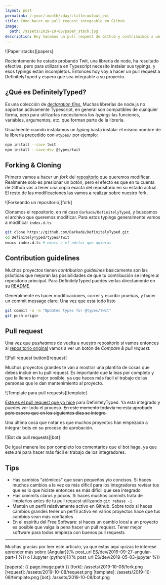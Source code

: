```yaml
---
layout: post
permalink: /:year/:month/:day/:title:output_ext
title: Cómo hacer un pull request integrable en Github
image:
  path: /assets/2019-10-08/paper_stack.jpg
description: Hoy hacemos un pull request de Github y contribuimos a un proyecto Open Source
---
```


![Paper stacks][papers]

Recientemente he estado probando Twit, una librería de node, ha resultado efectiva, pero para utilizarla en Typescript necesito instalar sus typings, y esos typings estan incompletos. Entonces hoy voy a hacer un pull request a DefinitelyTyped y espero que sea integrable a su proyecto.

<!--more-->

## ¿Qué es DefinitelyTyped?

Es una colección de [_declaration files._](http://www.typescriptlang.org/docs/handbook/declaration-files/introduction.html) Muchas librerías de node.js no soportan activamente Typescript, en general son compatibles de cualquier forma, pero para utilizarlas necesitamos los _typings_ las funciones, variables, argumentos, etc. que forman parte de la librería.

Usualmente cuando instalamos un _typing_ basta instalar el mismo nombre de la librería precedido con `@types/` por ejemplo:

```bash
npm install --save twit
npm install --save-dev @types/twit
```

## Forking & Cloning

Primero vamos a hacer un _fork_ del [repositorio](https://github.com/DefinitelyTyped/DefinitelyTyped) que queremos modificar. Realmente solo es presionar un botón, pero el efecto es que en tu cuenta de Github vas a tener una copia exacta del repositorio en su estado actual. El resto de las modificaciones las vamos a realizar sobre nuestro fork.

![Forkeando un repositorio][fork]

Clonamos el repositorio, en mi caso `Darkade/DefinitelyTyped`, y buscamos el archivo que queremos modificar. Para estos typings generalmente vamos a modificar `index.d.ts`

```bash
git clone https://github.com/Darkade/DefinitelyTyped.git
cd DefinitelyTyped/types/twit
emacs index.d.ts # emacs o el editor que quieras
```

## Contribution guidelines

Muchos proyectos tienen _contribution guidelines_ básicamente son las prácticas que mejoran las posibilidades de que tu contribución se integre al repositorio principal. Para DefinitelyTyped puedes verlas directamente en su [README.](https://github.com/DefinitelyTyped/DefinitelyTyped#how-can-i-contribute)

Generalmente es hacer modificaciones, correr y escribir pruebas, y hacer un commit message claro. Una vez que esta todo listo

```bash
git commit -a -m "Updated types for @types/twit"
git push origin
```

## Pull request

Una vez que _pusheamos_ de vuelta a [nuestro repositorio](https://github.com/Darkade/DefinitelyTyped) si vamos entonces al [repositorio original](https://github.com/DefinitelyTyped/DefinitelyTyped) vamos a ver un botón de _Compare & pull request._

![Pull request button][request]

Muchos proyectos grandes te van a mostrar una plantilla de cosas que debes incluir en tu pull request. Es importante que la leas por completo y que la llenes lo mejor posible, ya uqe haces más fácil el trabajo de las personas que le dan mantenimiento al proyecto.

![Template para pull requests][template]

[Este es el pull request que yo hice](https://github.com/DefinitelyTyped/DefinitelyTyped/pull/38985) para DefinitelyTyped. Ya esta integrado y puedes ver todo el proceso. ~~En este momento todavía no esta aprobado pero espero que en los siguientes días se integre.~~

Una última cosa que notar es que muchos proyectos han empezado a integrar bots en su proceso de aprobación.

![Bot de pull requests][bot]

De igual manera lee por completo los comentarios que el bot haga, ya que este ahí para hacer más fácil el trabajo de los integradores.

## Tips

- Has cambios "atómicos" que sean pequeños y/o concisos. Si haces muchos cambios a la vez es más dificil para los integradores revisar tus que es lo que hiciste entonces es más dificil que sea integrado
- Has commits claros y pocos. Si haces muchos commits trata de limpiarlos antes de tu pull request utilizando `git rebase -i`
- Mantén un perfil relativamente activo en Github. Sobre todo si haces cambios grandes tener un perfil activo en varios proyectos hace que tus cambios sean más confiables
- En el espíritu del Free Software: si haces un cambio local a un proyecto es posible que valga la pena hacer un pull request. Tener mejor software para todos empieza con buenos pull requests

---

Muchas gracias por leer este artículo, ya que estas aquí quizas te interese aprender más sobre [Angular]({% post_url ES/dev/2019-09-27-angular-part-1 %}) o [Jupyter (python)]({% post_url ES/dev/2019-05-03-jupyter %})

[papers]: {{ page.image.path }}
[fork]: /assets/2019-10-08/fork.png
[request]: /assets/2019-10-08/request.png
[template]: /assets/2019-10-08/template.png
[bot]: /assets/2019-10-08/bot.png
